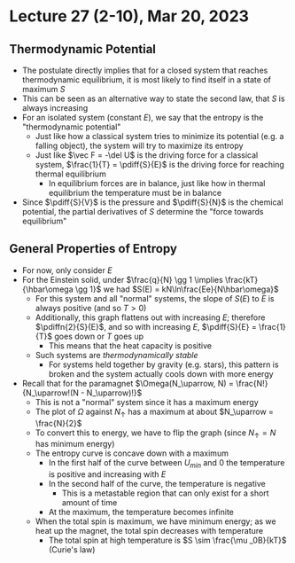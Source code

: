 # Lecture 27 (2-10), Mar 20, 2023

## Thermodynamic Potential

* The postulate directly implies that for a closed system that reaches thermodynamic equilibrium, it is most likely to find itself in a state of maximum $S$
* This can be seen as an alternative way to state the second law, that $S$ is always increasing
* For an isolated system (constant $E$), we say that the entropy is the "thermodynamic potential"
	* Just like how a classical system tries to minimize its potential (e.g. a falling object), the system will try to maximize its entropy
	* Just like $\vec F = -\del U$ is the driving force for a classical system, $\frac{1}{T} = \pdiff{S}{E}$ is the driving force for reaching thermal equilibrium
		* In equilibrium forces are in balance, just like how in thermal equilibrium the temperature must be in balance
* Since $\pdiff{S}{V}$ is the pressure and $\pdiff{S}{N}$ is the chemical potential, the partial derivatives of $S$ determine the "force towards equilibrium"

## General Properties of Entropy

* For now, only consider $E$
* For the Einstein solid, under $\frac{q}{N} \gg 1 \implies \frac{kT}{\hbar\omega \gg 1}$ we had $S(E) = kN\ln\frac{Ee}{N\hbar\omega}$
	* For this system and all "normal" systems, the slope of $S(E)$ to $E$ is always positive (and so $T > 0$)
	* Additionally, this graph flattens out with increasing $E$; therefore $\pdiffn{2}{S}{E}$, and so with increasing $E$, $\pdiff{S}{E} = \frac{1}{T}$ goes down or $T$ goes up
		* This means that the heat capacity is positive
	* Such systems are *thermodynamically stable*
		* For systems held together by gravity (e.g. stars), this pattern is broken and the system actually cools down with more energy
* Recall that for the paramagnet $\Omega(N_\uparrow, N) = \frac{N!}{N_\uparrow!(N - N_\uparrow)!}$
	* This is not a "normal" system since it has a maximum energy
	* The plot of $\Omega$ against $N_\uparrow$ has a maximum at about $N_\uparrow = \frac{N}{2}$
	* To convert this to energy, we have to flip the graph (since $N_\uparrow = N$ has minimum energy)
	* The entropy curve is concave down with a maximum
		* In the first half of the curve between $U_{min}$ and $0$ the temperature is positive and increasing with $E$
		* In the second half of the curve, the temperature is negative
			* This is a metastable region that can only exist for a short amount of time
		* At the maximum, the temperature becomes infinite
	* When the total spin is maximum, we have minimum energy; as we heat up the magnet, the total spin decreases with temperature
		* The total spin at high temperature is $S \sim \frac{\mu _0B}{kT}$ (Curie's law)

